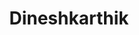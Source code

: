 ---
title: Dineshkarthik
github: https://github.com/Dineshkarthik
mode: light
transition: 3s
archetype:
  - Little Bit of Everything
---